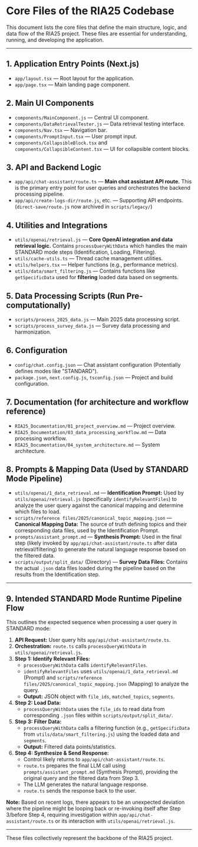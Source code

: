 # Core Files of the RIA25 Codebase

This document lists the core files that define the main structure, logic, and data flow of the RIA25 project. These files are essential for understanding, running, and developing the application.

---

## 1. Application Entry Points (Next.js)

- `app/layout.tsx` — Root layout for the application.
- `app/page.tsx` — Main landing page component.

## 2. Main UI Components

- `components/MainComponent.js` — Central UI component.
- `components/DataRetrievalTester.js` — Data retrieval testing interface.
- `components/Nav.tsx` — Navigation bar.
- `components/PromptInput.tsx` — User prompt input.
- `components/CollapsibleBlock.tsx` and `components/CollapsibleContent.tsx` — UI for collapsible content blocks.

## 3. API and Backend Logic

- `app/api/chat-assistant/route.ts` — **Main chat assistant API route.** This is the primary entry point for user queries and orchestrates the backend processing pipeline.
- `app/api/create-logs-dir/route.js`, etc. — Supporting API endpoints. (`direct-save/route.js` now archived in `scripts/legacy/`)

## 4. Utilities and Integrations

- `utils/openai/retrieval.js` — **Core OpenAI integration and data retrieval logic.** Contains `processQueryWithData` which handles the main STANDARD mode steps (Identification, Loading, Filtering).
- `utils/cache-utils.ts` — Thread cache management utilities.
- `utils/helpers.tsx` — Helper functions (e.g., performance metrics).
- `utils/data/smart_filtering.js` — Contains functions like `getSpecificData` used for **filtering** loaded data based on segments.

## 5. Data Processing Scripts (Run Pre-computationally)

- `scripts/process_2025_data.js` — Main 2025 data processing script.
- `scripts/process_survey_data.js` — Survey data processing and harmonization.

## 6. Configuration

- `config/chat.config.json` — Chat assistant configuration (Potentially defines modes like "STANDARD").
- `package.json`, `next.config.js`, `tsconfig.json` — Project and build configuration.

## 7. Documentation (for architecture and workflow reference)

- `RIA25_Documentation/01_project_overview.md` — Project overview.
- `RIA25_Documentation/03_data_processing_workflow.md` — Data processing workflow.
- `RIA25_Documentation/04_system_architecture.md` — System architecture.

## 8. Prompts & Mapping Data (Used by STANDARD Mode Pipeline)

- `utils/openai/1_data_retrieval.md` — **Identification Prompt:** Used by `utils/openai/retrieval.js` (specifically `identifyRelevantFiles`) to analyze the user query against the canonical mapping and determine which files to load.
- `scripts/reference files/2025/canonical_topic_mapping.json` — **Canonical Mapping Data:** The source of truth defining topics and their corresponding data files, used by the Identification Prompt.
- `prompts/assistant_prompt.md` — **Synthesis Prompt:** Used in the final step (likely invoked by `app/api/chat-assistant/route.ts` after data retrieval/filtering) to generate the natural language response based on the filtered data.
- `scripts/output/split_data/` (Directory) — **Survey Data Files:** Contains the actual `.json` data files loaded during the pipeline based on the results from the Identification step.

---

## 9. Intended STANDARD Mode Runtime Pipeline Flow

This outlines the expected sequence when processing a user query in STANDARD mode:

1.  **API Request:** User query hits `app/api/chat-assistant/route.ts`.
2.  **Orchestration:** `route.ts` calls `processQueryWithData` in `utils/openai/retrieval.js`.
3.  **Step 1: Identify Relevant Files:**
    - `processQueryWithData` calls `identifyRelevantFiles`.
    - `identifyRelevantFiles` uses `utils/openai/1_data_retrieval.md` (Prompt) and `scripts/reference files/2025/canonical_topic_mapping.json` (Mapping) to analyze the query.
    - **Output:** JSON object with `file_ids`, `matched_topics`, `segments`.
4.  **Step 2: Load Data:**
    - `processQueryWithData` uses the `file_ids` to read data from corresponding `.json` files within `scripts/output/split_data/`.
5.  **Step 3: Filter Data:**
    - `processQueryWithData` calls a filtering function (e.g., `getSpecificData` from `utils/data/smart_filtering.js`) using the loaded data and `segments`.
    - **Output:** Filtered data points/statistics.
6.  **Step 4: Synthesize & Send Response:**
    - Control likely returns to `app/api/chat-assistant/route.ts`.
    - `route.ts` prepares the final LLM call using `prompts/assistant_prompt.md` (Synthesis Prompt), providing the original query and the filtered data from Step 3.
    - The LLM generates the natural language response.
    - `route.ts` sends the response back to the user.

**Note:** Based on recent logs, there appears to be an unexpected deviation where the pipeline might be looping back or re-invoking itself after Step 3/before Step 4, requiring investigation within `app/api/chat-assistant/route.ts` or its interaction with `utils/openai/retrieval.js`.

---

These files collectively represent the backbone of the RIA25 project.
